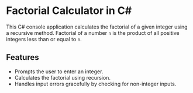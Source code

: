 # Factorial Calculator in C#

This C# console application calculates the factorial of a given integer using a recursive method. Factorial of a number `n` is the product of all positive integers less than or equal to `n`.

## Features

- Prompts the user to enter an integer.
- Calculates the factorial using recursion.
- Handles input errors gracefully by checking for non-integer inputs.
